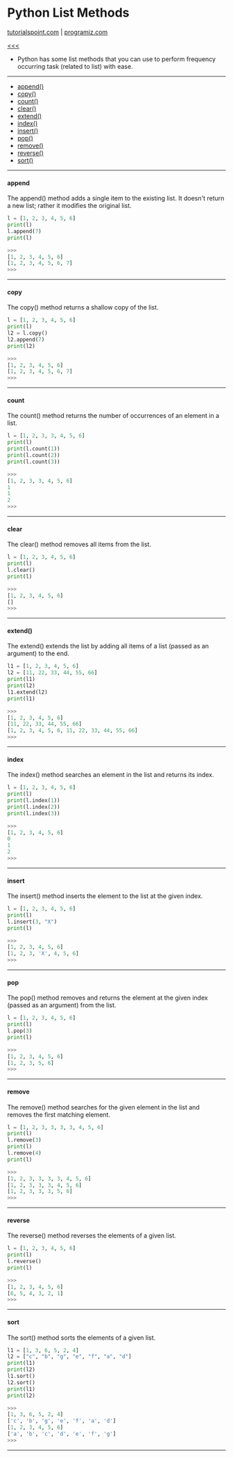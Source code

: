 
Python List Methods
======

[tutorialspoint.com](https://www.tutorialspoint.com/python) |
[programiz.com](https://www.programiz.com/python-programming/methods/list)

[<<<](https://github.com/ttltrk/PRG/blob/master/PY/DOC/OPYM/01_OBJ_DS/LISTS/LISTS.MD)

* Python has some list methods that you can use to perform frequency occurring task (related to list) with ease. 

---

* <a href="#3">append()</a>
* <a href="#6">copy()</a>
* <a href="#7">count()</a>
* <a href="#8">clear()</a>
* <a href="#10">extend()</a>
* <a href="#13">index()</a>
* <a href="#14">insert()</a>
* <a href="#12">pop()</a>
* <a href="#21">remove()</a>
* <a href="#22">reverse()</a>
* <a href="#24">sort()</a>

---

<h4 id="3">append</h4>

The append() method adds a single item to the existing list. It doesn't return a new list; rather it modifies the original list.

```python
l = [1, 2, 3, 4, 5, 6]
print(l)
l.append(7)
print(l)

>>>
[1, 2, 3, 4, 5, 6]
[1, 2, 3, 4, 5, 6, 7]
>>>
```

---

<h4 id="6">copy</h4>

The copy() method returns a shallow copy of the list.

```python
l = [1, 2, 3, 4, 5, 6]
print(l)
l2 = l.copy()
l2.append(7)
print(l2)

>>>
[1, 2, 3, 4, 5, 6]
[1, 2, 3, 4, 5, 6, 7]
>>>
```

---

<h4 id="7">count</h4>

The count() method returns the number of occurrences of an element in a list.

```python
l = [1, 2, 3, 3, 4, 5, 6]
print(l)
print(l.count(1))
print(l.count(2))
print(l.count(3))

>>>
[1, 2, 3, 3, 4, 5, 6]
1
1
2
>>>
```

---

<h4 id="8">clear</h4>

The clear() method removes all items from the list.

```python
l = [1, 2, 3, 4, 5, 6]
print(l)
l.clear()
print(l)

>>>
[1, 2, 3, 4, 5, 6]
[]
>>>
```

---

<h4 id="10">extend()</h4>

The extend() extends the list by adding all items of a list (passed as an argument) to the end.

```python
l1 = [1, 2, 3, 4, 5, 6]
l2 = [11, 22, 33, 44, 55, 66]
print(l1)
print(l2)
l1.extend(l2)
print(l1)

>>>
[1, 2, 3, 4, 5, 6]
[11, 22, 33, 44, 55, 66]
[1, 2, 3, 4, 5, 6, 11, 22, 33, 44, 55, 66]
>>>
```

---

<h4 id="13">index</h4>

The index() method searches an element in the list and returns its index.

```python
l = [1, 2, 3, 4, 5, 6]
print(l)
print(l.index(1))
print(l.index(2))
print(l.index(3))

>>>
[1, 2, 3, 4, 5, 6]
0
1
2
>>>
```

---

<h4 id="14">insert</h4>

The insert() method inserts the element to the list at the given index.

```python
l = [1, 2, 3, 4, 5, 6]
print(l)
l.insert(3, "X")
print(l)

>>>
[1, 2, 3, 4, 5, 6]
[1, 2, 3, 'X', 4, 5, 6]
>>>
```

---

<h4 id="12">pop</h4>

The pop() method removes and returns the element at the given index (passed as an argument) from the list.

```python
l = [1, 2, 3, 4, 5, 6]
print(l)
l.pop(3)
print(l)

>>>
[1, 2, 3, 4, 5, 6]
[1, 2, 3, 5, 6]
>>>
```

---

<h4 id="21">remove</h4>

The remove() method searches for the given element in the list and removes the first matching element.

```python
l = [1, 2, 3, 3, 3, 3, 4, 5, 6]
print(l)
l.remove(3)
print(l)
l.remove(4)
print(l)

>>>
[1, 2, 3, 3, 3, 3, 4, 5, 6]
[1, 2, 3, 3, 3, 4, 5, 6]
[1, 2, 3, 3, 3, 5, 6]
>>>
```

---

<h4 id="22">reverse</h4>

The reverse() method reverses the elements of a given list.

```python
l = [1, 2, 3, 4, 5, 6]
print(l)
l.reverse()
print(l)

>>>
[1, 2, 3, 4, 5, 6]
[6, 5, 4, 3, 2, 1]
>>>
```

---

<h4 id="24">sort</h4>

The sort() method sorts the elements of a given list.

```python
l1 = [1, 3, 6, 5, 2, 4]
l2 = ["c", "b", "g", "e", "f", "a", "d"]
print(l1)
print(l2)
l1.sort()
l2.sort()
print(l1)
print(l2)

>>>
[1, 3, 6, 5, 2, 4]
['c', 'b', 'g', 'e', 'f', 'a', 'd']
[1, 2, 3, 4, 5, 6]
['a', 'b', 'c', 'd', 'e', 'f', 'g']
>>>
```

---

